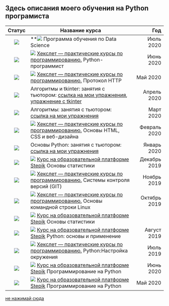 ## Здесь описания моего  обучения на Python програмиста

  Статус |  Название курса |   Год 
:-----------:|----------|------------------------:  
![](https://clck.ru/Pidrg)| **![](https://clck.ru/PihTj) Программа обучения по Data Science | Июль 2020 |
![](https://clck.ru/Pidrg)| ![](https://clck.ru/PifeJ) [Хекслет — практические курсы по программированию.](https://ru.hexlet.io) Python-программист | Июнь 2020 |
![](https://clck.ru/Pidrg)| ![](https://clck.ru/PifeJ) [Хекслет — практические курсы по программированию.](https://ru.hexlet.io) Протокол HTTP| Май 2020 |
![](https://clck.ru/Pidrg)| Алгоритмы и tkinter: занятия с тьютором: [ссылка на мои упражнения](https://github.com/konicaRu/data_structures_and_algorithms), [упражнение с tkinter](https://github.com/konicaRu/studying_tkinter)  | Апрель 2020 |
![](https://clck.ru/Pidrg)| Алгоритмы: занятия с тьютором: [ссылка на мои упражнения](https://github.com/konicaRu/data_structures_and_algorithms)  | Март 2020 |
![](https://clck.ru/Pidrg)| ![](https://clck.ru/PifeJ) [Хекслет — практические курсы по программированию.](https://ru.hexlet.io) Основы HTML, CSS и веб-дизайна | Февраль 2020 |
![](https://clck.ru/Pidrg)| Основы Python: занятия с тьютором: [ссылка на мои упражнения](https://github.com/konicaRu/python_task)  | Январь 2020 |
![](https://clck.ru/Pidrg)| ![](https://clck.ru/Piecm) [Курс на образовательной платформе Stepik](https://stepik.org) Основы статистики| Декабрь 2019 |
![](https://clck.ru/Pidrg)| ![](https://clck.ru/PifeJ) [Хекслет — практические курсы по программированию.](https://ru.hexlet.io) Системы контроля версий (GIT)| Ноябрь 2019 |
![](https://clck.ru/Pidrg)|![](https://clck.ru/PifeJ) [Хекслет — практические курсы по программированию.](https://ru.hexlet.io) Основы командной строки Linux| Октябрь 2019 |
![](https://clck.ru/Pidrg)|![](https://clck.ru/Piecm) [Курс на образовательной платформе Stepik](https://stepik.org) Основы статистики |
![](https://clck.ru/Pidrg)| ![](https://clck.ru/Piecm) [Курс на образовательной платформе Stepik](https://stepik.org) Python: основы и применение | Август 2019 |
![](https://clck.ru/Pidrg)| ![](https://clck.ru/PifeJ) [Хекслет — практические курсы по программированию.](https://ru.hexlet.io) Python:Настройка окружения  | Июль 2019 |
![](https://clck.ru/Pidrg)|  ![](https://clck.ru/Piecm) [Курс на образовательной платформе Stepik](https://stepik.org) Программирование на Python  | Июнь 2020 |
![](https://clck.ru/Pidrg)| ![](https://clck.ru/Piecm) [Курс на образовательной платформе Stepik](https://stepik.org) Программирование на Python | Май 2020 |**

[не нажимай сюда](https://github.com/Syknapse/My-Learning-Tracker)  

